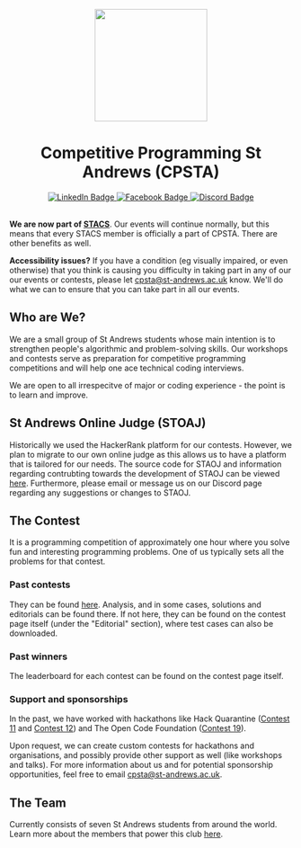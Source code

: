 <p align="center">
  <img src="https://github.com/STAOJ/St-Andrews-Competitive-Programming/blob/master/assets/updated-logo.png" width="200" height="200">
</p>

<h1 align="center">Competitive Programming St Andrews (CPSTA)</h1>

<div id="badges" align="center">
  <a href="https://www.linkedin.com/company/competitive-programming-st-andrews/">
    <img src="https://img.shields.io/badge/LinkedIn-0077b5?style=for-the-badge&logo=linkedin&logoColor=white" alt="LinkedIn Badge"/>
  </a>
  <a href="https://www.facebook.com/CompetitiveProgrammingStAndrews">
    <img src="https://img.shields.io/badge/Facebook-3b5998?style=for-the-badge&logo=facebook&logoColor=white" alt="Facebook Badge"/>
  </a>
  <a href="https://discord.gg/5FsjrdEwzE">
    <img src="https://img.shields.io/badge/discord-7289da?style=for-the-badge&logo=discord&logoColor=white" alt="Discord Badge"/>
  </a>
</div>

<br/>

**We are now part of [STACS](https://www.facebook.com/StACompSoc)**. Our events will continue normally, but this means that every STACS member is officially a part of CPSTA. There are other benefits as well.

**Accessibility issues?** If you have a condition (eg visually impaired, or even otherwise) that you think is causing you difficulty in taking part in any of our our events or contests, please let cpsta@st-andrews.ac.uk know. We'll do what we can to ensure that you can take part in all our events.

## Who are We?

We are a small group of St Andrews students whose main intention is to strengthen people's algorithmic and problem-solving skills. Our workshops and contests serve as preparation for competitive programming competitions and will help one ace technical coding interviews.

We are open to all irrespecitve of major or coding experience - the point is to learn and improve.

## St Andrews Online Judge (STOAJ)

Historically we used the HackerRank platform for our contests. However, we plan to migrate to our own online judge as this allows us to have a platform that is tailored for our needs. The source code for STAOJ and information regarding contrubting towards the development of STAOJ can be viewed [here](https://github.com/CP-STA/STAOJ). Furthermore, please email or message us on our Discord page regarding any suggestions or changes to STAOJ.

## The Contest

It is a programming competition of approximately one hour where you solve fun and interesting programming problems. One of us typically sets all the problems for that contest.

### Past contests

They can be found [here](https://github.com/STAOJ/St-Andrews-Competitive-Programming/blob/master/Competitions). Analysis, and in some cases, solutions and editorials can be found there. If not here, they can be found on the contest page itself (under the "Editorial" section), where test cases can also be downloaded.

### Past winners

The leaderboard for each contest can be found on the contest page itself.

### Support and sponsorships

In the past, we have worked with hackathons like Hack Quarantine ([Contest 11](https://github.com/STAOJ/St-Andrews-Competitive-Programming/blob/master/Competitions/Competition%2011%20%5B29%20March%202020%5D/readme.md) and [Contest 12](https://github.com/STAOJ/St-Andrews-Competitive-Programming/blob/master/Competitions/Competition%2012%20%5B5%20Apr%202020%5D/readme.md)) and The Open Code Foundation ([Contest 19](https://github.com/STAOJ/St-Andrews-Competitive-Programming/blob/master/Competitions/Competition%2019%20%5B24%20May%202020%5D/readme.md)).

Upon request, we can create custom contests for hackathons and organisations, and possibly provide other support as well (like workshops and talks). For more information about us and for potential sponsorship opportunities, feel free to email cpsta@st-andrews.ac.uk.

## The Team

Currently consists of seven St Andrews students from around the world. Learn more about the members that power this club [here](https://github.com/STAOJ/St-Andrews-Competitive-Programming/blob/master/the_team.md).
